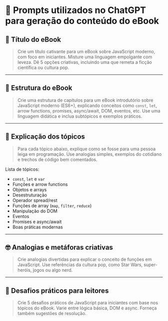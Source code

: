 # 💬 Prompts utilizados no ChatGPT para geração do conteúdo do eBook

## 📘 Título do eBook

> Crie um título cativante para um eBook sobre JavaScript moderno, com foco em iniciantes. Misture uma linguagem empolgante com leveza. Dê 5 opções criativas, incluindo uma que remeta a ficção científica ou cultura pop.

---

## 🧱 Estrutura do eBook

> Crie uma estrutura de capítulos para um eBook introdutório sobre JavaScript moderno (ES6+), explicando conceitos como `const`, `let`, arrow functions, promises, async/await, DOM, eventos, etc. Use uma linguagem didática e inclua subtópicos e exemplos práticos.

---

## 📖 Explicação dos tópicos

> Para cada tópico abaixo, explique como se fosse para uma pessoa leiga em programação. Use analogias simples, exemplos do cotidiano e trechos de código bem comentados.

Lista de tópicos:
- `const`, `let` e `var`
- Funções e arrow functions
- Objetos e arrays
- Desestruturação
- Operador spread/rest
- Funções de array (`map`, `filter`, `reduce`)
- Manipulação do DOM
- Eventos
- Promises e async/await
- Boas práticas modernas

---

## 🤓 Analogias e metáforas criativas

> Crie analogias divertidas para explicar o conceito de funções em JavaScript. Use referências da cultura pop, como Star Wars, super-heróis, jogos ou algo nerd.

---

## 🧪 Desafios práticos para leitores

> Crie 5 desafios práticos de JavaScript para iniciantes com base nos tópicos do eBook. Varie entre lógica básica, DOM e async. Forneça também sugestões de resolução.
